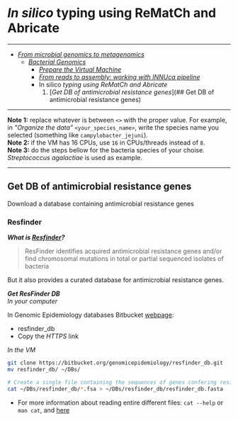 # _In silico_ typing using ReMatCh and Abricate

---

* [_From microbial genomics to metagenomics_](./README.md)
  * [_Bacterial Genomics_](./Genomics.md)
    * [_Prepare the Virtual Machine_](./MPM_starting_VM.md)
    * [_From reads to assembly: working with INNUca pipeline_](./MPM_workingwithINNUCA.md)
    * In silico _typing using ReMatCh and Abricate_
      1. [_Get DB of antimicrobial resistance genes_](## Get DB of antimicrobial resistance genes)

---

**Note 1:** replace whatever is between `<>` with the proper value. For example, in _"Organize the data"_ `<your_species_name>`, write the species name you selected (something like `campylobacter_jejuni`).  
**Note 2:** if the VM has 16 CPUs, use `16` in CPUs/threads instead of `8`.  
**Note 3:** do the steps bellow for the bacteria species of your choise. _Streptococcus agalactiae_ is used as example.

---

## Get DB of antimicrobial resistance genes

Download a database containing antimicrobial resistance genes

### Resfinder

**_What is [Resfinder](https://cge.cbs.dtu.dk/services/ResFinder/)?_**  

> ResFinder identifies acquired antimicrobial resistance genes and/or find chromosomal mutations in total or partial sequenced isolates of bacteria

But it also provides a curated database for antimicrobial resistance genes.

**_Get ResFinder DB_**  
_In your computer_  

In Genomic Epidemiology databases Bitbucket [webpage](https://hub.docker.com/u/sangerpathogens/):
  * resfinder_db
  * Copy the _HTTPS_ link

_In the VM_  

```bash
git clone https://bitbucket.org/genomicepidemiology/resfinder_db.git
mv resfinder_db/ ~/DBs/

# Create a single file containing the sequences of genes confering resistance to all antibiotic classes together
cat ~/DBs/resfinder_db/*.fsa > ~/DBs/resfinder_db/resfinder_db.fasta
```
* For more information about reading entire different files: `cat --help` or `man cat`, and [here](https://www.computerhope.com/unix/ucat.htm "Google search: linux cat")
